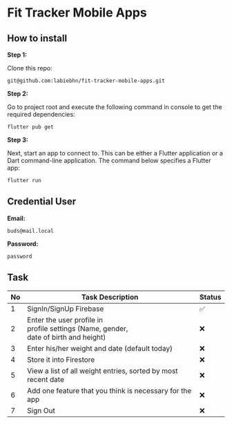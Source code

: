 # Fit Tracker Mobile Apps


## How to install

**Step 1:**

Clone this repo:

```
git@github.com:labiebhn/fit-tracker-mobile-apps.git
```

**Step 2:**

Go to project root and execute the following command in console to get the required dependencies: 

```
flutter pub get 
```

**Step 3:**

Next, start an app to connect to. This can be either a Flutter application or a Dart command-line application. The command below specifies a Flutter app:

```
flutter run
```


## Credential User

**Email:**

```
buds@mail.local
```

**Password:**

```
password
```


## Task

| No | Task Description                                                                            | Status             |
|----|---------------------------------------------------------------------------------------------|--------------------|
| 1  | SignIn/SignUp Firebase                                                                      | :white_check_mark: |
| 2  | Enter the user profile in <br>profile settings (Name, gender, <br>date of birth and height) | :x:                |
| 3  | Enter his/her weight and date (default today)                                               | :x:                |
| 4  | Store it into Firestore                                                                     | :x:                |
| 5  | View a list of all weight entries, sorted by most recent date                               | :x:                |
| 6  | Add one feature that you think is necessary for the app                                     | :x:                |
| 7  | Sign Out                                                                                    | :x:                |
